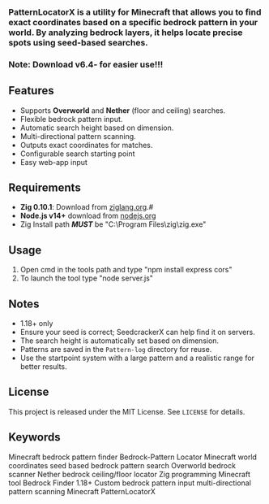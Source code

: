 ### PatternLocatorX is a utility for Minecraft that allows you to find exact coordinates based on a specific bedrock pattern in your world. By analyzing bedrock layers, it helps locate precise spots using seed-based searches.
### Note: Download v6.4- for easier use!!!

## Features
- Supports **Overworld** and **Nether** (floor and ceiling) searches.
- Flexible bedrock pattern input.
- Automatic search height based on dimension.
- Multi-directional pattern scanning.
- Outputs exact coordinates for matches.
- Configurable search starting point
- Easy web-app input

## Requirements
- **Zig 0.10.1**: Download from [ziglang.org](https://ziglang.org/download/).#
- **Node.js v14+** download from [nodejs.org](https://nodejs.org/en/download)
- Zig Install path ***MUST*** be "C:\Program Files\zig\zig.exe"
 
## Usage
1. Open cmd in the tools path and type "npm install express cors"
2. To launch the tool type "node server.js"

## Notes
- 1.18+ only
- Ensure your seed is correct; SeedcrackerX can help find it on servers.
- The search height is automatically set based on dimension.
- Patterns are saved in the `Pattern-log` directory for reuse.
- Use the startpoint system with a large pattern and a realistic range for better results.

## License
This project is released under the MIT License. See `LICENSE` for details.

## Keywords
Minecraft bedrock pattern finder
Bedrock-Pattern Locator
Minecraft world coordinates
seed based bedrock pattern search
Overworld bedrock scanner
Nether bedrock ceiling/floor locator
Zig programming Minecraft tool
Bedrock Finder 1.18+
Custom bedrock pattern input
multi-directional pattern scanning Minecraft
PatternLocatorX
